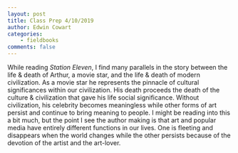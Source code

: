 ```yaml
---
layout: post
title: Class Prep 4/10/2019
author: Edwin Cowart
categories:
    - fieldbooks
comments: false
---
```


While reading *Station Eleven*, I find many parallels in the story between the life & death of Arthur, a movie star, and the life & death of modern civilization. As a movie star he represents the pinnacle of cultural significances within our civilization.  His death proceeds the death of the culture & civilization that gave his life social significance. Without civilization, his celebrity becomes meaningless while other forms of art persist and continue to bring meaning to people. I might be reading into this a bit much, but the point I see the author making is that art and popular media have entirely different functions in our lives. One is fleeting and disappears when the world changes while the other persists because of the devotion of the artist and the art-lover.